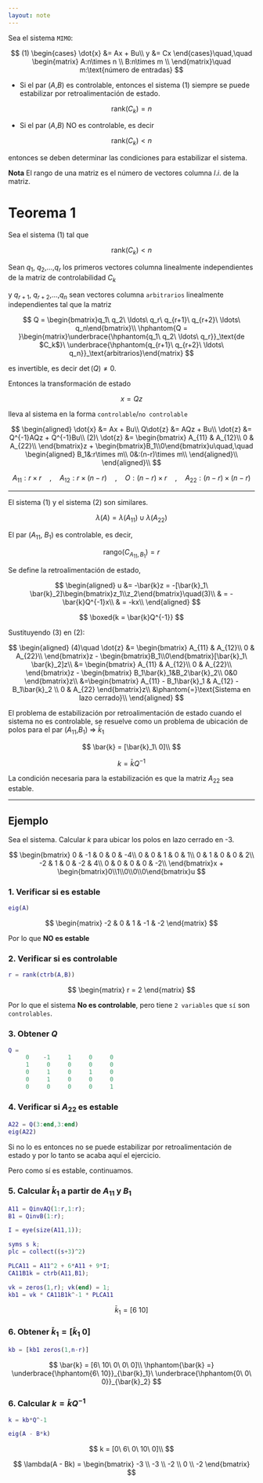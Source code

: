 ```yaml
---
layout: note
---
```


Sea el sistema `MIMO`:

$$
(1) \begin{cases}
\dot{x} &= Ax + Bu\\
y &= Cx
\end{cases}\quad,\quad \begin{matrix}
A:n\times n \\
B:n\times m \\
\end{matrix}\quad m:\text{número de entradas}
$$


* Si el par ($A$,$B$) es controlable, entonces el sistema (1) siempre se puede estabilizar por retroalimentación de estado.

$$
\text{rank}(C_k) = n
$$

* Si el par ($A$,$B$) NO es controlable, es decir

$$
\text{rank}(C_k) < n
$$

entonces se deben determinar las condiciones para estabilizar el sistema.

**Nota** El rango de una matriz es el número de vectores columna $l.i.$ de la matriz.


# Teorema 1
Sea el sistema (1) tal que

$$
\text{rank}(C_k) < n
$$

Sean $q_1$, $q_2$,$\ldots$,$q_r$ los primeros vectores columna linealmente independientes de la matriz de controlabilidad $C_k$

y $q_{r+1}$, $q_{r+2}$,$\ldots$,$q_n$ sean vectores columna `arbitrarios` linealmente independientes tal que la matriz

$$
Q = \begin{bmatrix}q_1\ q_2\ \ldots\ q_r\ q_{r+1}\ q_{r+2}\ \ldots\ q_n\end{bmatrix}\\
\hphantom{Q = }\begin{matrix}\underbrace{\hphantom{q_1\ q_2\ \ldots\ q_r}}_\text{de $C_k$}\ \underbrace{\hphantom{q_{r+1}\ q_{r+2}\ \ldots\ q_n}}_\text{arbitrarios}\end{matrix}
$$

es invertible, es decir $\det(Q)\neq 0$.

Entonces la transformación de estado

$$
x = Qz
$$

lleva al sistema en la forma `controlable`/`no controlable`

$$
\begin{aligned}
\dot{x} &= Ax + Bu\\
Q\dot{z} &= AQz + Bu\\
\dot{z} &= Q^{-1}AQz + Q^{-1}Bu\\
(2)\ \dot{z} &= \begin{bmatrix}
A_{11} & A_{12}\\
0 & A_{22}\\
\end{bmatrix}z + \begin{bmatrix}B_1\\0\end{bmatrix}u\quad,\quad \begin{aligned}
B_1&:r\times m\\
0&:(n-r)\times m\\
\end{aligned}\\
\end{aligned}\\
$$

$$
A_{11}:r\times r\quad,\quad A_{12}:r\times (n-r) \quad,\quad O:(n-r)\times r\quad,\quad A_{22}:(n-r)\times (n-r)
$$


**********************
El sistema (1) y el sistema (2) son similares.

$$
\lambda(A) = \lambda(A_{11})\cup \lambda(A_{22})
$$


El par ($A_{11}$, $B_1$) es controlable, es decir,

$$
\text{rango}(C_{A_11,B_1}) = r
$$


Se define la retroalimentación de estado,

$$
\begin{aligned}
u  &= -\bar{k}z = -[\bar{k}_1\ \bar{k}_2]\begin{bmatrix}z_1\\z_2\end{bmatrix}\quad(3)\\
& = -\bar{k}Q^{-1}x\\
& = -kx\\
\end{aligned}
$$

$$
\boxed{k = \bar{k}Q^{-1}}
$$


Sustituyendo (3) en (2):

$$
\begin{aligned}
(4)\quad \dot{z} &= \begin{bmatrix}
A_{11} & A_{12}\\
0 & A_{22}\\
\end{bmatrix}z - \begin{bmatrix}B_1\\0\end{bmatrix}[\bar{k}_1\ \bar{k}_2]z\\
&= \begin{bmatrix}
A_{11} & A_{12}\\
0 & A_{22}\\
\end{bmatrix}z - \begin{bmatrix}
B_1\bar{k}_1&B_2\bar{k}_2\\
0&0
\end{bmatrix}z\\
&=\begin{bmatrix}
A_{11} - B_1\bar{k}_1 & A_{12} - B_1\bar{k}_2 \\
0 & A_{22}
\end{bmatrix}z\\
&\phantom{=}\text{Sistema en lazo cerrado}\\
\end{aligned}
$$


El problema de estabilización por retroalimentación de estado cuando el sistema no es controlable, se resuelve como un problema de ubicación de polos para el par ($A_{11}$,$B_1$) $\Rightarrow$ $\bar{k}_1$

$$
\bar{k} = [\bar{k}_1\ 0]\\
$$

$$
k = \bar{k}Q^{-1}
$$

La condición necesaria para la estabilización es que la matriz $A_{22}$ sea estable.

*******************

## Ejemplo
Sea el sistema. Calcular $k$ para ubicar los polos en lazo cerrado en -3.

$$
\begin{bmatrix}
0 & -1 & 0 & 0 & -4\\
0 & 0 & 1 & 0 & 1\\
0 & 1 & 0 & 0 & 2\\
-2 & 1 & 0 & -2 & 4\\
0 & 0 & 0 & 0 & -2\\
\end{bmatrix}x + \begin{bmatrix}0\\1\\0\\0\\0\end{bmatrix}u
$$

### 1. Verificar si es estable
```matlab
eig(A)
```

$$
\begin{matrix}
-2 & 0 & 1 & -1 & -2
\end{matrix}
$$

Por lo que **NO es estable**

### 2. Verificar si es controlable
```matlab
r = rank(ctrb(A,B))
```

$$
\begin{matrix}
r = 2
\end{matrix}
$$

Por lo que el sistema **No es controlable**, pero tiene `2 variables` que `sí` son `controlables`.

### 3. Obtener $Q$
```matlab
Q =  
	 0    -1     1     0     0
     1     0     0     0     0
     0     1     0     1     0
     0     1     0     0     0
     0     0     0     0     1
```

### 4. Verificar si $A_{22}$ es estable
```matlab
A22 = Q(3:end,3:end)
eig(A22)
```
Si no lo es entonces no se puede estabilizar por retroalimentación de estado y por lo tanto se acaba aquí el ejercicio.

Pero como sí es estable, continuamos.

### 5. Calcular $\bar k_1$ a partir de $A_{11}$ y $B_1$
```matlab
A11 = QinvAQ(1:r,1:r);
B1 = QinvB(1:r);

I = eye(size(A11,1));

syms s k;
plc = collect((s+3)^2)

PLCA11 = A11^2 + 6*A11 + 9*I;
CA11B1k = ctrb(A11,B1);

vk = zeros(1,r); vk(end) = 1;
kb1 = vk * CA11B1k^-1 * PLCA11
```

$$
\bar{k}_1 = [6\ 10]
$$

### 6. Obtener $\bar{k}_1 = [\bar{k}_1\ 0]$
```matlab
kb = [kb1 zeros(1,n-r)]
```

$$
\bar{k} = [6\ 10\ 0\ 0\ 0]\\
\hphantom{\bar{k} =} \underbrace{\hphantom{6\ 10}}_{\bar{k}_1}\ \underbrace{\hphantom{0\ 0\ 0}}_{\bar{k}_2}
$$


### 6. Calcular $k = \bar{k}Q^{-1}$
```matlab
k = kb*Q^-1

eig(A - B*k)
```

$$
k = [0\ 6\ 0\ 10\ 0]\\
$$

$$
\lambda(A - Bk) = \begin{bmatrix}
-3 \\ -3 \\ -2 \\ 0 \\ -2
\end{bmatrix}
$$
